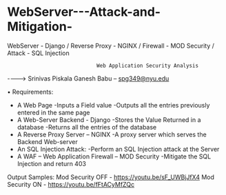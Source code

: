 # WebServer---Attack-and-Mitigation-
WebServer - Django / Reverse Proxy - NGINX / Firewall - MOD Security / Attack - SQL Injection

                                 Web Application Security Analysis

----> Srinivas Piskala Ganesh Babu – spg349@nyu.edu

•	Requirements:
* A Web Page
   -Inputs a Field value
   -Outputs all the entries previously entered in the same page
*	A Web-Server Backend - Django
   -Stores the Value Returned in a database
   -Returns all the entries of the database
*	A Reverse Proxy Server – NGINX
   -A proxy server which serves the Backend Web-server
*	An SQL Injection Attack:
   -Perform an SQL Injection attack at the Server
*	A WAF – Web Application Firewall – MOD Security
   -Mitigate the SQL Injection and return 403

Output Samples:
Mod Security OFF - https://youtu.be/sF_UWBjJfX4
Mod Security ON  - https://youtu.be/fFtACyMfZQc

